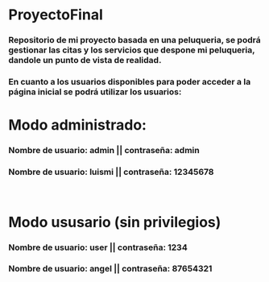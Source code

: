 # ProyectoFinal
<h3>Repositorio de mi proyecto basada en una peluqueria, se podrá gestionar las citas y los servicios que despone mi peluqueria, dandole un punto de vista de realidad.</h3>
<h3>En cuanto a los usuarios disponibles para poder acceder a la página inicial se podrá utilizar los usuarios:</h3>
<h1>Modo administrado:</h1>
<h3>Nombre de usuario: admin || contraseña: admin</h3>
<h3>Nombre de usuario: luismi || contraseña: 12345678</h3><br>
<h1>Modo ususario (sin privilegios)</h1>
<h3>Nombre de usuario: user || contraseña: 1234</h3>
<h3>Nombre de usuario: angel || contraseña: 87654321<h3>



